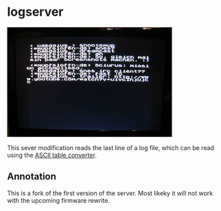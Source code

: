 # logserver #

![SNESoIP prototype](images/irc-small.jpg?raw=true)

This sever modification reads the last line of a log file, which can be
read using the
[ASCII table converter](https://github.com/mupfelofen-de/SNESoIP/tree/testing/snes/ascii).


## Annotation ##

This is a fork of the first version of the server.  Most likeky it will not
work with the upcoming firmware rewrite.
